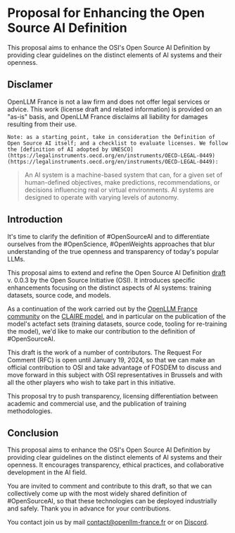 # Proposal for Enhancing the Open Source AI Definition
This proposal aims to enhance the OSI's Open Source AI Definition by providing clear guidelines on the distinct elements of AI systems and their openness.

## Disclamer

OpenLLM France is not a law firm and does not offer legal services or advice. This work (license draft and related information) is provided on an "as-is" basis, and OpenLLM France disclaims all liability for damages resulting from their use.

```
Note: as a starting point, take in consideration the Definition of Open Source AI itself; and a checklist to evaluate licenses. We follow the [definition of AI adopted by UNESCO](https://legalinstruments.oecd.org/en/instruments/OECD-LEGAL-0449) (https://legalinstruments.oecd.org/en/instruments/OECD-LEGAL-0449):
```

> An AI system is a machine-based system that can, for a given set of human-defined objectives, make predictions, recommendations, or decisions influencing real or virtual environments. AI systems are designed to operate with varying levels of autonomy.
> 

## Introduction

It's time to clarify the definition of #OpenSourceAI and to differentiate ourselves from the #OpenScience, #OpenWeights approaches that blur understanding of the true openness and transparency of today's popular LLMs.

This proposal aims to extend and refine the Open Source AI Definition [draft](https://opensource.org/deepdive/drafts/the-open-source-ai-definition-draft-v-0-0-3/) v. 0.0.3 by the Open Source Initiative (OSI). It introduces specific enhancements focusing on the distinct aspects of AI systems: training datasets, source code, and models. 

As a continuation of the work carried out by the [OpenLLM France community](https://www.openllm-france.fr) on the [CLAIRE model](https://huggingface.co/OpenLLM-France), and in particular on the publication of the model's actefact sets (training datasets, source code, tooling for re-training the model), we'd like to make our contribution to the definition of #OpenSourceAI.

This draft is the work of a number of contributors. The Request For Comment (RFC) is open until January 19, 2024, so that we can make an official contribution to OSI and take advantage of FOSDEM to discuss and move forward in this subject with OSI representatives in Brussels and with all the other players who wish to take part in this initiative.

This proposal try to push transparency, licensing differentiation between academic and commercial use, and the publication of training methodologies.

## Conclusion

This proposal aims to enhance the OSI's Open Source AI Definition by providing clear guidelines on the distinct elements of AI systems and their openness. It encourages transparency, ethical practices, and collaborative development in the AI field.

You are invited to comment and contribute to this draft, so that we can collectively come up with the most widely shared definition of #OpenSourceAI, so that these technologies can be deployed industrially and safely. Thank you in advance for your contributions.

You contact join us by mail [contact@openllm-france.fr](contact@openllm-france.fr) or on [Discord](https://discord.gg/tZf7BR4dY7).